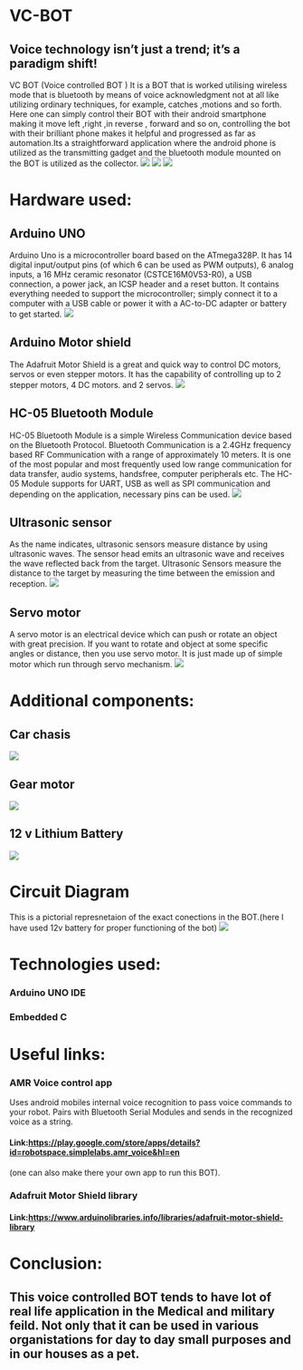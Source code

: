 # VC-BOT
## Voice technology isn’t just a trend; it’s a paradigm shift!
VC BOT (Voice controlled BOT ) It is a BOT that is worked utilising wireless mode 
that is bluetooth by means of voice acknowledgment not at all like utilizing ordinary techniques, for example, 
catches ,motions and so forth. Here one can simply control their BOT with their android smartphone
making it move left ,right ,in reverse , forward and so on, controlling the bot with their brilliant 
phone makes it helpful and progressed as far as automation.Its a straightforward 
application where the android phone is utilized as the transmitting gadget and the 
bluetooth module mounted on the BOT is utilized as the collector.
![](Botfront.jpeg) ![](Botzoom.jpeg) ![](Botside.jpeg)
# Hardware used:
## Arduino UNO
Arduino Uno is a microcontroller board based on the ATmega328P. It has 14 digital input/output pins (of which 6 can be used as PWM outputs), 6 analog inputs, a 16 MHz ceramic resonator (CSTCE16M0V53-R0), a USB connection, a power jack, an ICSP header and a reset button. It contains everything needed to support the microcontroller; simply connect it to a computer with a USB cable or power it with a AC-to-DC adapter or battery to get started.
![](arduino_uno_large.png)
## Arduino Motor shield 
The Adafruit Motor Shield is a great and quick way to control DC motors, servos or even stepper motors. It has the capability of controlling up to 2 stepper motors, 4 DC motors. and 2 servos.
![](AdafuitMotordriver.jpg)
## HC-05 Bluetooth Module
HC-05 Bluetooth Module is a simple Wireless Communication device based on the Bluetooth Protocol. 
Bluetooth Communication is a 2.4GHz frequency based RF Communication with a range of approximately 10 meters. It is one of the most popular and most frequently used low range communication for data transfer, audio systems, handsfree, computer peripherals etc.
The HC-05 Module supports for UART, USB as well as SPI communication and depending on the application, necessary pins can be used. 
![](HC05Bluetoothmodule.png)
## Ultrasonic sensor
As the name indicates, ultrasonic sensors measure distance by using ultrasonic waves. The sensor head emits an ultrasonic wave and receives the wave reflected back from the target. Ultrasonic Sensors measure the distance to the target by measuring the time between the emission and reception.
![](ultrasonicsensors.jpeg)
## Servo motor
A servo motor is an electrical device which can push or rotate an object with great precision. If you want to rotate and object at some specific angles or distance, then you use servo motor. It is just made up of simple motor which run through servo mechanism.
![](Servomotor.jpeg)
# Additional components:
## Car chasis
![](Car-chasis1.jpeg)
## Gear motor
![](gearmotor.jpg)
## 12 v Lithium Battery
![](12vLithiumBattery.jpeg)
# Circuit Diagram
This is a pictorial represnetaion of the exact conections in the BOT.(here I have used 12v battery for proper functioning of the bot)
![](circuitdiagram.jpeg)
# Technologies used:
  ### Arduino UNO IDE
  ### Embedded C
# Useful links:
  ### AMR Voice control app
  Uses android mobiles internal voice recognition to pass voice commands to your robot. Pairs with Bluetooth Serial Modules and sends in the recognized voice as a string. 
  #### Link:https://play.google.com/store/apps/details?id=robotspace.simplelabs.amr_voice&hl=en
  (one can also make there your own app to run this BOT).
  ### Adafruit Motor Shield library
  #### Link:https://www.arduinolibraries.info/libraries/adafruit-motor-shield-library
  # Conclusion:
## This voice controlled BOT tends to have lot of real life application in the Medical and military feild. Not only that it can be used in various organistations for day to day   small purposes and in our houses as a pet.
   
 

